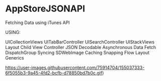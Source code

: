 # AppStoreJSONAPI
Fetching Data using iTunes API

USING:

UICollectionViews
UITabBarController
UISearchController
UIStackViews Layout
Child View Controller
JSON Decodable
Asynchronous Data Fetch
DispatchGroup Syncing
SDWebImage Caching
Snapping Flow Layout
Generics


https://user-images.githubusercontent.com/75914704/155037333-6f5055b3-9a45-4fd2-bcfb-d78850bd7b0c.gif)
